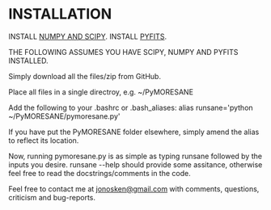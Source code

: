 # INSTALLATION

INSTALL [NUMPY AND SCIPY](http://www.scipy.org/install.html). 
INSTALL [PYFITS](http://www.stsci.edu/institute/software_hardware/pyfits/Download).

THE FOLLOWING ASSUMES YOU HAVE SCIPY, NUMPY AND PYFITS INSTALLED.

Simply download all the files/zip from GitHub.

Place all files in a single directroy, e.g. ~/PyMORESANE

Add the following to your .bashrc or .bash_aliases:
alias runsane='python ~/PyMORESANE/pymoresane.py'

If you have put the PyMORESANE folder elsewhere, simply amend the alias to reflect its location.

Now, running pymoresane.py is as simple as typing runsane followed by the inputs you desire. runsane --help should provide some assitance, otherwise feel free to read the docstrings/comments in the code.

Feel free to contact me at jonosken@gmail.com with comments, questions, criticism and bug-reports. 





